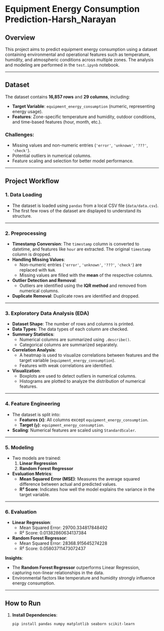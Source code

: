 # Equipment Energy Consumption Prediction-Harsh_Narayan

## Overview
This project aims to predict equipment energy consumption using a dataset containing environmental and operational features such as temperature, humidity, and atmospheric conditions across multiple zones. The analysis and modeling are performed in the `test.ipynb` notebook.

---

## Dataset
The dataset contains **16,857 rows** and **29 columns**, including:

- **Target Variable**: `equipment_energy_consumption` (numeric, representing energy usage).
- **Features**: Zone-specific temperature and humidity, outdoor conditions, and time-based features (hour, month, etc.).

### Challenges:
- Missing values and non-numeric entries (`'error'`, `'unknown'`, `'???'`, `'check'`).
- Potential outliers in numerical columns.
- Feature scaling and selection for better model performance.

---

## Project Workflow

### 1. **Data Loading**
- The dataset is loaded using `pandas` from a local CSV file (`data/data.csv`).
- The first few rows of the dataset are displayed to understand its structure.

---

### 2. **Preprocessing**
- **Timestamp Conversion**: The `timestamp` column is converted to datetime, and features like `hour` are extracted. The original `timestamp` column is dropped.
- **Handling Missing Values**:
  - Non-numeric entries (`'error'`, `'unknown'`, `'???'`, `'check'`) are replaced with `NaN`.
  - Missing values are filled with the **mean** of the respective columns.
- **Outlier Detection and Removal**:
  - Outliers are identified using the **IQR method** and removed from numerical columns.
- **Duplicate Removal**: Duplicate rows are identified and dropped.

---

### 3. **Exploratory Data Analysis (EDA)**
- **Dataset Shape**: The number of rows and columns is printed.
- **Data Types**: The data types of each column are checked.
- **Summary Statistics**:
  - Numerical columns are summarized using `.describe()`.
  - Categorical columns are summarized separately.
- **Correlation Analysis**:
  - A heatmap is used to visualize correlations between features and the target variable (`equipment_energy_consumption`).
  - Features with weak correlations are identified.
- **Visualization**:
  - Boxplots are used to detect outliers in numerical columns.
  - Histograms are plotted to analyze the distribution of numerical features.

---

### 4. **Feature Engineering**
- The dataset is split into:
  - **Features (`X`)**: All columns except `equipment_energy_consumption`.
  - **Target (`y`)**: `equipment_energy_consumption`.
- **Scaling**: Numerical features are scaled using `StandardScaler`.

---

### 5. **Modeling**
- Two models are trained:
  1. **Linear Regression**
  2. **Random Forest Regressor**
- **Evaluation Metrics**:
  - **Mean Squared Error (MSE)**: Measures the average squared difference between actual and predicted values.
  - **R² Score**: Indicates how well the model explains the variance in the target variable.

---

### 6. **Evaluation**
- **Linear Regression**:
  - Mean Squared Error: 29700.334817848492
  - R² Score: 0.01382860634137384
- **Random Forest Regressor**:
  - Mean Squared Error: 28368.915645274228
  - R² Score: 0.05803711473072437

**Insights**:
- The **Random Forest Regressor** outperforms Linear Regression, capturing non-linear relationships in the data.
- Environmental factors like temperature and humidity strongly influence energy consumption.

---

## How to Run

1. **Install Dependencies**:
   ```bash
   pip install pandas numpy matplotlib seaborn scikit-learn
